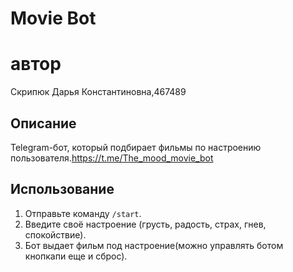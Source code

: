 # Movie Bot

# автор
Скрипюк Дарья Константиновна,467489

## Описание
Telegram-бот, который подбирает фильмы по настроению пользователя.https://t.me/The_mood_movie_bot

## Использование
1. Отправьте команду `/start`.
2. Введите своё настроение (грусть, радость, страх, гнев, спокойствие).
3. Бот выдает фильм под настроение(можно управлять ботом кнопкапи еще и сброс).
